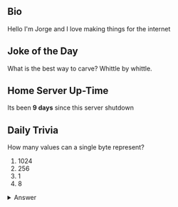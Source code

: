 ## Bio

Hello I'm Jorge and I love making things for the internet

## Joke of the Day

What is the best way to carve?
Whittle by whittle.

## Home Server Up-Time

Its been **9 days** since this server shutdown


## Daily Trivia

How many values can a single byte represent?
 1. 1024
 2. 256
 3. 1
 4. 8

<details>
  <summary>Answer</summary>
  256
</details>
